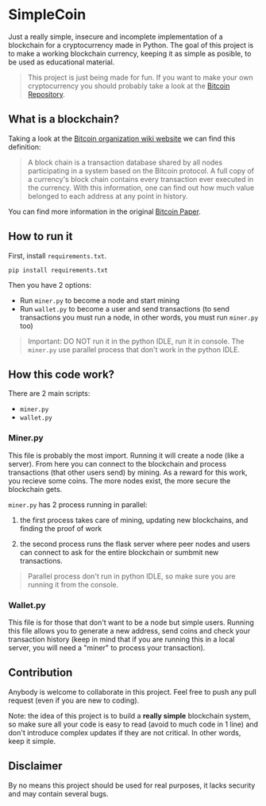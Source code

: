 # SimpleCoin
Just a really simple, insecure and incomplete implementation of a blockchain for a cryptocurrency made in Python. The goal of this project is to make a working blockchain currency, keeping it as simple as posible, to be used as educational material.

>This project is just being made for fun. If you want to make your own cryptocurrency you should probably take a look at the [Bitcoin Repository](https://github.com/bitcoin/bitcoin).


## What is a blockchain?

Taking a look at the [Bitcoin organization wiki website](https://en.bitcoin.it/wiki/Main_Page) we can find this definition:

>A block chain is a transaction database shared by all nodes participating in a system based on the Bitcoin protocol. A full copy of a currency's block chain contains every transaction ever executed in the currency. With this information, one can find out how much value belonged to each address at any point in history. 

You can find more information in the original [Bitcoin Paper](https://bitcoin.org/bitcoin.pdf).

## How to run it

First, install ```requirements.txt```.

```
pip install requirements.txt
```

Then you have 2 options:

- Run ```miner.py``` to become a node and start mining
- Run ```wallet.py``` to become a user and send transactions (to send transactions you must run a node, in other words, you must run ```miner.py``` too)

> Important: DO NOT run it in the python IDLE, run it in console. The ```miner.py``` use parallel process that don't work in the python IDLE.

## How this code work?

There are 2 main scripts:

- ```miner.py```
- ```wallet.py```

### Miner.py

This file is probably the most import. Running it will create a node (like a server). From here you can connect to the blockchain and process transactions (that other users send) by mining. As a reward for this work, you recieve some coins. The more nodes exist, the more secure the blockchain gets.

```miner.py``` has 2 process running in parallel:

1. the first process takes care of mining, updating new blockchains, and finding the proof of work

2. the second process runs the flask server where peer nodes and users can connect to ask for the entire blockchain or sumbmit new transactions.

> Parallel process don't run in python IDLE, so make sure you are running it from the console.

### Wallet.py

This file is for those that don't want to be a node but simple users. Running this file allows you to generate a new address, send coins and check your transaction history (keep in mind that if you are running this in a local server, you will need a "miner" to process your transaction).

## Contribution
Anybody is welcome to collaborate in this project. Feel free to push any pull request (even if you are new to coding).

Note: the idea of this project is to build a **really simple** blockchain system, so make sure all your code is easy to read (avoid to much code in 1 line) and don't introduce complex updates if they are not critical. In other words, keep it simple.


## Disclaimer
By no means this project should be used for real purposes, it lacks security and may contain several bugs.